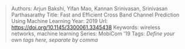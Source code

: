 > Authors: Arjun Bakshi, Yifan Mao, Kannan Srinivasan, Srinivasan Parthasarathy
> Title: Fast and Efficient Cross Band Channel Prediction Using Machine Learning
> Year: 2019
> Url: https://doi.org/10.1145/3300061.3345438
> Keywords: wireless networks, machine learning
> Series: MobiCom '19
> Tags: *Define your own tags here, separate by comma*